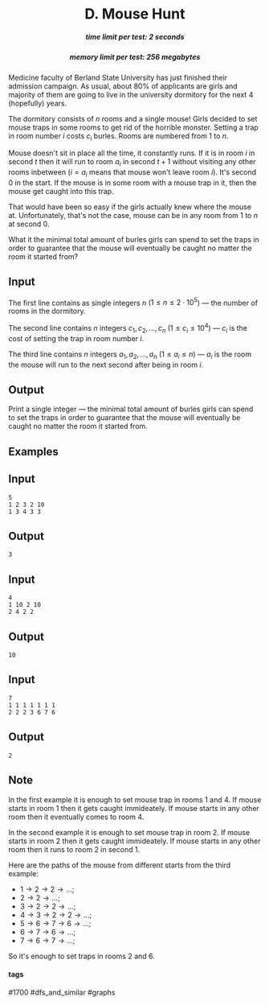 <h1 style='text-align: center;'> D. Mouse Hunt</h1>

<h5 style='text-align: center;'>time limit per test: 2 seconds</h5>
<h5 style='text-align: center;'>memory limit per test: 256 megabytes</h5>

Medicine faculty of Berland State University has just finished their admission campaign. As usual, about $80\%$ of applicants are girls and majority of them are going to live in the university dormitory for the next $4$ (hopefully) years.

The dormitory consists of $n$ rooms and a single mouse! Girls decided to set mouse traps in some rooms to get rid of the horrible monster. Setting a trap in room number $i$ costs $c_i$ burles. Rooms are numbered from $1$ to $n$.

Mouse doesn't sit in place all the time, it constantly runs. If it is in room $i$ in second $t$ then it will run to room $a_i$ in second $t + 1$ without visiting any other rooms inbetween ($i = a_i$ means that mouse won't leave room $i$). It's second $0$ in the start. If the mouse is in some room with a mouse trap in it, then the mouse get caught into this trap.

That would have been so easy if the girls actually knew where the mouse at. Unfortunately, that's not the case, mouse can be in any room from $1$ to $n$ at second $0$.

What it the minimal total amount of burles girls can spend to set the traps in order to guarantee that the mouse will eventually be caught no matter the room it started from?

## Input

The first line contains as single integers $n$ ($1 \le n \le 2 \cdot 10^5$) — the number of rooms in the dormitory.

The second line contains $n$ integers $c_1, c_2, \dots, c_n$ ($1 \le c_i \le 10^4$) — $c_i$ is the cost of setting the trap in room number $i$.

The third line contains $n$ integers $a_1, a_2, \dots, a_n$ ($1 \le a_i \le n$) — $a_i$ is the room the mouse will run to the next second after being in room $i$.

## Output

Print a single integer — the minimal total amount of burles girls can spend to set the traps in order to guarantee that the mouse will eventually be caught no matter the room it started from.

## Examples

## Input


```
5  
1 2 3 2 10  
1 3 4 3 3  

```
## Output


```
3  

```
## Input


```
4  
1 10 2 10  
2 4 2 2  

```
## Output


```
10  

```
## Input


```
7  
1 1 1 1 1 1 1  
2 2 2 3 6 7 6  

```
## Output


```
2  

```
## Note

In the first example it is enough to set mouse trap in rooms $1$ and $4$. If mouse starts in room $1$ then it gets caught immideately. If mouse starts in any other room then it eventually comes to room $4$.

In the second example it is enough to set mouse trap in room $2$. If mouse starts in room $2$ then it gets caught immideately. If mouse starts in any other room then it runs to room $2$ in second $1$.

Here are the paths of the mouse from different starts from the third example:

* $1 \rightarrow 2 \rightarrow 2 \rightarrow \dots$;
* $2 \rightarrow 2 \rightarrow \dots$;
* $3 \rightarrow 2 \rightarrow 2 \rightarrow \dots$;
* $4 \rightarrow 3 \rightarrow 2 \rightarrow 2 \rightarrow \dots$;
* $5 \rightarrow 6 \rightarrow 7 \rightarrow 6 \rightarrow \dots$;
* $6 \rightarrow 7 \rightarrow 6 \rightarrow \dots$;
* $7 \rightarrow 6 \rightarrow 7 \rightarrow \dots$;

So it's enough to set traps in rooms $2$ and $6$.



#### tags 

#1700 #dfs_and_similar #graphs 